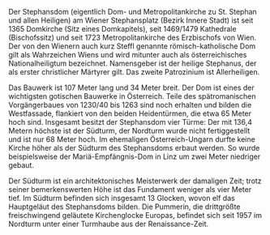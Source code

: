 Der Stephansdom (eigentlich Dom- und Metropolitankirche zu St. Stephan und allen Heiligen) am Wiener Stephansplatz (Bezirk Innere Stadt) ist seit 1365 Domkirche (Sitz eines Domkapitels), seit 1469/1479 Kathedrale (Bischofssitz) und seit 1723 Metropolitankirche des Erzbischofs von Wien. Der von den Wienern auch kurz Steffl genannte römisch-katholische Dom gilt als Wahrzeichen Wiens und wird mitunter auch als österreichisches Nationalheiligtum bezeichnet. Namensgeber ist der heilige Stephanus, der als erster christlicher Märtyrer gilt. Das zweite Patrozinium ist Allerheiligen.
	
Das Bauwerk ist 107 Meter lang und 34 Meter breit. Der Dom ist eines der wichtigsten gotischen Bauwerke in Österreich. Teile des spätromanischen Vorgängerbaues von 1230/40 bis 1263 sind noch erhalten und bilden die Westfassade, flankiert von den beiden Heidentürmen, die etwa 65 Meter hoch sind. Insgesamt besitzt der Stephansdom vier Türme: Der mit 136,4 Metern höchste ist der Südturm, der Nordturm wurde nicht fertiggestellt und ist nur 68 Meter hoch. Im ehemaligen Österreich-Ungarn durfte keine Kirche höher als der Südturm des Stephansdoms erbaut werden. So wurde beispielsweise der Mariä-Empfängnis-Dom in Linz um zwei Meter niedriger gebaut.

Der Südturm ist ein architektonisches Meisterwerk der damaligen Zeit; trotz seiner bemerkenswerten Höhe ist das Fundament weniger als vier Meter tief. Im Südturm befinden sich insgesamt 13 Glocken, wovon elf das Hauptgeläut des Stephansdoms bilden. Die Pummerin, die drittgrößte freischwingend geläutete Kirchenglocke Europas, befindet sich seit 1957 im Nordturm unter einer Turmhaube aus der Renaissance-Zeit. 